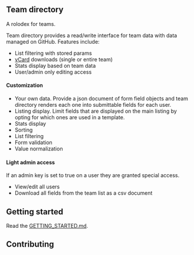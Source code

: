 Team directory
---

A rolodex for teams.

Team directory provides a read/write interface for team data with data managed
on GitHub. Features include:

- List filtering with stored params
- [vCard](https://en.wikipedia.org/wiki/VCard) downloads (single or entire team)
- Stats display based on team data
- User/admin only editing access

#### Customization

- Your own data. Provide a json document of form field objects and team
directory renders each one into submittable fields for each user.
- Listing display. Limit fields that are displayed on the main listing by opting
for which ones are used in a template.
- Stats display
- Sorting
- List filtering
- Form validation
- Value normalization

#### Light admin access

If an admin key is set to true on a user they are granted special access.

- View/edit all users
- Download all fields from the team list as a csv document

## Getting started

Read the [GETTING_STARTED.md]().

## Contributing


